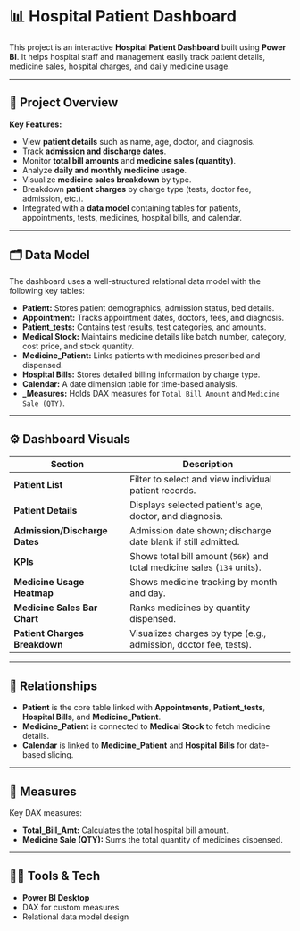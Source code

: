 
# 📊 Hospital Patient Dashboard

This project is an interactive **Hospital Patient Dashboard** built using **Power BI**. It helps hospital staff and management easily track patient details, medicine sales, hospital charges, and daily medicine usage.

---

## 📌 Project Overview

**Key Features:**
- View **patient details** such as name, age, doctor, and diagnosis.
- Track **admission and discharge dates**.
- Monitor **total bill amounts** and **medicine sales (quantity)**.
- Analyze **daily and monthly medicine usage**.
- Visualize **medicine sales breakdown** by type.
- Breakdown **patient charges** by charge type (tests, doctor fee, admission, etc.).
- Integrated with a **data model** containing tables for patients, appointments, tests, medicines, hospital bills, and calendar.

---

## 🗂️ Data Model

The dashboard uses a well-structured relational data model with the following key tables:

- **Patient:** Stores patient demographics, admission status, bed details.
- **Appointment:** Tracks appointment dates, doctors, fees, and diagnosis.
- **Patient_tests:** Contains test results, test categories, and amounts.
- **Medical Stock:** Maintains medicine details like batch number, category, cost price, and stock quantity.
- **Medicine_Patient:** Links patients with medicines prescribed and dispensed.
- **Hospital Bills:** Stores detailed billing information by charge type.
- **Calendar:** A date dimension table for time-based analysis.
- **_Measures:** Holds DAX measures for `Total Bill Amount` and `Medicine Sale (QTY)`.

---

## ⚙️ Dashboard Visuals

| Section | Description |
|-----------------|---------------------|
| **Patient List** | Filter to select and view individual patient records. |
| **Patient Details** | Displays selected patient's age, doctor, and diagnosis. |
| **Admission/Discharge Dates** | Admission date shown; discharge date blank if still admitted. |
| **KPIs** | Shows total bill amount (`56K`) and total medicine sales (`134` units). |
| **Medicine Usage Heatmap** | Shows medicine tracking by month and day. |
| **Medicine Sales Bar Chart** | Ranks medicines by quantity dispensed. |
| **Patient Charges Breakdown** | Visualizes charges by type (e.g., admission, doctor fee, tests). |

---

## 🧩 Relationships

- **Patient** is the core table linked with **Appointments**, **Patient_tests**, **Hospital Bills**, and **Medicine_Patient**.
- **Medicine_Patient** is connected to **Medical Stock** to fetch medicine details.
- **Calendar** is linked to **Medicine_Patient** and **Hospital Bills** for date-based slicing.

---

## 🧮 Measures

Key DAX measures:
- **Total_Bill_Amt:** Calculates the total hospital bill amount.
- **Medicine Sale (QTY):** Sums the total quantity of medicines dispensed.

---

## 🧑‍💻 Tools & Tech

- **Power BI Desktop**
- DAX for custom measures
- Relational data model design
